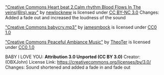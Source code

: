 ["Creative Commons Heart beat 2.Calm rhythm Blood Flows In The veins(6lrs).wav"](https://freesound.org/people/newlocknew/sounds/612642/) by [newlocknew](https://freesound.org/people/newlocknew/) is licensed under [CC BY-NC 3.0](https://creativecommons.org/licenses/by-nc/3.0/) Changes: Added a fade out and increased the loudness of the sound

["Creative Commons babycry.mp3"](https://freesound.org/people/jamesmbock/sounds/458646/) by [jamesmbock](https://freesound.org/people/jamesmbock/) is licensed under [CC0 1.0](https://creativecommons.org/publicdomain/zero/1.0/)

["Creative Commons Peaceful Ambiance Music"](https://freesound.org/people/TheoTer/sounds/510948/) by [TheoTer](https://freesound.org/people/TheoTer/) is licensed under [CC0 1.0](https://creativecommons.org/publicdomain/zero/1.0/)



BABY I LOVE YOU: **Attribution 3.0 Unported (CC BY 3.0)**
Creator: (OBXJohn) License Link: https://creativecommons.org/licenses/by/3.0/ Changes: Sound shortened and added a fade in and fade out





